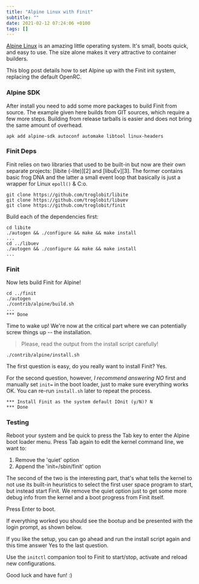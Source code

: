 ```yaml
---
title: "Alpine Linux with Finit"
subtitle: ""
date: 2021-02-12 07:24:06 +0100
tags: []
---
```


[Alpine Linux](https://alpinelinux.org/) is an amazing little operating
system.  It's small, boots quick, and easy to use.  The size alone makes
it very attractive to container builders. 

This blog post details how to set Alpine up with the Finit init system,
replacing the default OpenRC.

<!--more-->

### Alpine SDK

After install you need to add some more packages to build Finit from
source.  The example given here builds from GIT sources, which require a
few more steps.  Building from release tarballs is easier and does not
bring the same amount of overhead.

    apk add alpine-sdk autoconf automake libtool linux-headers


### Finit Deps

Finit relies on two libraries that used to be built-in but now are their
own separate projects: [libite (-lite)][2] and [libuEv][3].  The former
contains basic frog DNA and the latter a small event loop that basically
is just a wrapper for Linux `epoll()` & C:o.

    git clone https://github.com/troglobit/libite
    git clone https://github.com/troglobit/libuev
    git clone https://github.com/troglobit/finit

Build each of the dependencies first:

    cd libite
    ./autogen && ./configure && make && make install
    ...
    cd ../libuev
    ./autogen && ./configure && make && make install
    ...


### Finit

Now lets build Finit for Alpine!

    cd ../finit
	./autogen
	./contrib/alpine/build.sh
    ...
    *** Done
	
Time to wake up!  We're now at the critical part where we can potentially
screw things up -- the installation.

> Please, read the output from the install script carefully!

	./contrib/alpine/install.sh

The first question is easy, do you really want to install Finit?  Yes.

For the second question, however, *I recommend answering NO* first and
manually set `init=` in the boot loader, just to make sure everything
works OK.  You can re-run `install.sh` later to repeat the process.

    *** Install Finit as the system default IOnit (y/N)? N
    *** Done

### Testing

Reboot your system and be quick to press the Tab key to enter the Alpine
boot loader menu.  Press Tab again to edit the kernel command line, we
want to:

  1. Remove the 'quiet' option
  2. Append the 'init=/sbin/finit' option
  
The second of the two is the interesting part, that's what tells the
kernel to not use its built-in heuristics to select the first user space
program to start, but instead start Finit.  We remove the quiet option
just to get some more debug info from the kernel and a boot progress
from Finit itself.

Press Enter to boot.

If everything worked you should see the bootup and be presented with the
login prompt, as shown below.


If you like the setup, you can go ahead and run the install script again
and this time answer Yes to the last question.

Use the `initctl` companion tool to Finit to start/stop, activate and 
reload new configurations.

Good luck and have fun! :)

